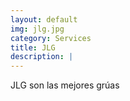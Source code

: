 ```yaml
---
layout: default
img: jlg.jpg
category: Services
title: JLG
description: |
---
```

JLG son las mejores grúas
